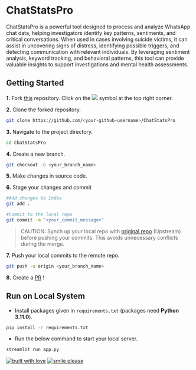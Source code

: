 # ChatStatsPro

ChatStatsPro is a powerful tool designed to process and analyze WhatsApp chat data, helping investigators identify key patterns, sentiments, and critical conversations. When used in cases involving suicide victims, it can assist in uncovering signs of distress, identifying possible triggers, and detecting communication with relevant individuals. By leveraging sentiment analysis, keyword tracking, and behavioral patterns, this tool can provide valuable insights to support investigations and mental health assessments.




## Getting Started


**1.** Fork [this](https://github.com/HeisenbergS10/ChatStatsPro/) repository.
Click on the <a href="https://github.com/HeisenbergS10/ChatStatsPro"><img src="https://img.icons8.com/ios/24/000000/code-fork.png"></a> symbol at the top right corner.

**2.** Clone the forked repository.

```bash
git clone https://github.com/<your-github-username>/ChatStatsPro
```

**3.** Navigate to the project directory.

```bash
cd ChatStatsPro
```

**4.** Create a new branch.

```bash
git checkout -b <your_branch_name>
```

**5.** Make changes in source code.

**6.** Stage your changes and commit

```bash
#Add changes to Index
git add .

#Commit to the local repo
git commit -m "<your_commit_message>"
```

>CAUTION: Synch up your local repo with [original repo](https://github.com/HeisenbergS10/ChatStatsPro) (Upstream) before pushing your commits.
>This avoids unnecessary conflicts during the merge.

**7.** Push your local commits to the remote repo.

```bash
git push -u origin <your_branch_name>
```

**8.** Create a [PR](https://help.github.com/en/github/collaborating-with-issues-and-pull-requests/creating-a-pull-request) !



## Run on Local System


- Install packages given in `requirements.txt` (packages need **Python 3.11.0**).

```bash
pip install -r requirements.txt
```

- Run the below command to start your local server.

```bash
streamlit run app.py
```

[![built with love](https://forthebadge.com/images/badges/built-with-love.svg)](https://www.linkedin.com/in/sarthak-mohite-95a7b2256/) [![smile please](https://forthebadge.com/images/badges/makes-people-smile.svg)](https://github.com/HeisenbergS10)


